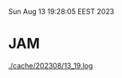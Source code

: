 Sun Aug 13 19:28:05 EEST 2023
# JAM
<a href='./cache/202308/13_19.log'>./cache/202308/13_19.log</a>
